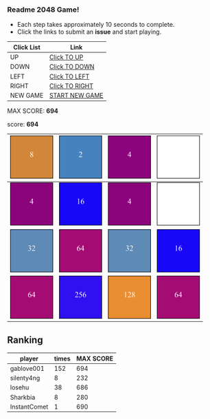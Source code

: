 ### Readme 2048 Game!

* Each step takes approximately 10 seconds to complete.
* Click the links to submit an **issue** and start playing.

<!-- BEGIN CLICK-->

| Click List | Link                                                                                |
|------------|-------------------------------------------------------------------------------------|
| UP         | [Click TO UP](https://github.com/losehu/losehu/issues/new?body=UP&title=2048)       |
| DOWN       | [Click TO DOWN](https://github.com/losehu/losehu/issues/new?body=DOWN&title=2048)   |
| LEFT       | [Click TO LEFT](https://github.com/losehu/losehu/issues/new?body=LEFT&title=2048)   |
| RIGHT      | [Click TO RIGHT](https://github.com/losehu/losehu/issues/new?body=RIGHT&title=2048) |
| NEW GAME   | [START NEW GAME](https://github.com/losehu/losehu/issues/new?body=NEW&title=2048)   |

<!-- END CLICK -->
MAX SCORE: **694**

score: **694**
<!-- BEGIN CHESS BOARD -->

| <img src="./img/00003.png" width=100px> | <img src="./img/00001.png" width=100px> | <img src="./img/00002.png" width=100px> | <img src="./img/blank.png" width=100px> |
|-----------------------------------------|-----------------------------------------|-----------------------------------------|-----------------------------------------|
| <img src="./img/00002.png" width=100px> | <img src="./img/00004.png" width=100px> | <img src="./img/00002.png" width=100px> | <img src="./img/blank.png" width=100px> |
| <img src="./img/00005.png" width=100px> | <img src="./img/00006.png" width=100px> | <img src="./img/00005.png" width=100px> | <img src="./img/00004.png" width=100px> |
| <img src="./img/00006.png" width=100px> | <img src="./img/00008.png" width=100px> | <img src="./img/00007.png" width=100px> | <img src="./img/00006.png" width=100px> |

<!-- END CHESS BOARD -->


## Ranking
<!-- num:5 -->
<!-- rank -->
| player     | times | MAX SCORE |
|------------|-------|-----------|
| gablove001 | 152 | 694 |
| silenty4ng | 8 | 232 |
| losehu | 38 | 686 |
| Sharkbia | 8 | 280 |
| InstantComet | 1 | 690 |



